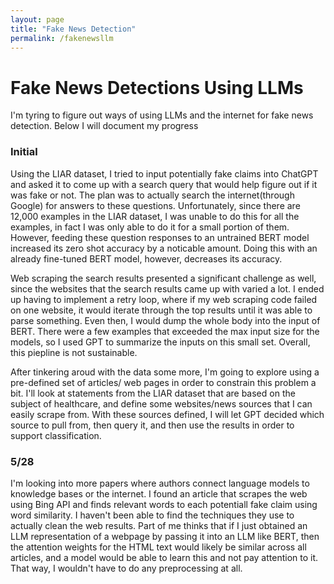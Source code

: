 ```yaml
---
layout: page
title: "Fake News Detection"
permalink: /fakenewsllm
---
```


# Fake News Detections Using LLMs

I'm tyring to figure out ways of using LLMs and the internet for fake news detection. Below I will document my progress

### Initial 

Using the LIAR dataset, I tried to input potentially fake claims into ChatGPT and asked it to come up with a search query that would help figure out if it was fake or not. The plan was to actually search the internet(through Google) for answers to these questions. Unfortunately, since there are 12,000 examples in the LIAR dataset, I was unable to do this for all the examples, in fact I was only able to do it for a small portion of them. However, feeding these question responses to an untrained BERT model increased its zero shot accuracy by a noticable amount. Doing this with an already fine-tuned BERT model, however, decreases its accuracy.

Web scraping the search results presented a significant challenge as well, since the websites that the search results came up with varied a lot. I ended up having to implement a retry loop, where if my web scraping code failed on one website, it would iterate through the top results until it was able to parse something. Even then, I would dump the whole body into the input of BERT. There were a few examples that exceeded the max input size for the models, so I used GPT to summarize the inputs on this small set. Overall, this piepline is not sustainable.

After tinkering aroud with the data some more, I'm going to explore using a pre-defined set of articles/ web pages in order to constrain this problem a bit. I'll look at statements from the LIAR dataset that are based on the subject of healthcare, and define some websites/news sources that I can easily scrape from. With these sources defined, I will let GPT decided which source to pull from, then query it, and then use the results in order to support classification.


### 5/28

I'm looking into more papers where authors connect language models to knowledge bases or the internet. I found an article that scrapes the web using Bing API and finds relevant words to each potentiall fake claim using word similarity. I haven't been able to find the techniques they use to actually clean the web results. Part of me thinks that if I just obtained an LLM representation of a webpage by passing it into an LLM like BERT, then the attention weights for the HTML text would likely be similar across all articles, and a model would be able to learn this and not pay attention to it. That way, I wouldn't have to do any preprocessing at all.

